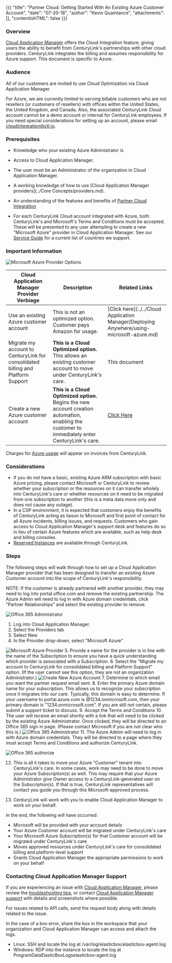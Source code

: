 {{{
  "title": "Partner Cloud: Getting Started With An Existing Azure Customer Account",
  "date": "07-20-18",
  "author": "Kevin Quaintance",
  "attachments": [],
  "contentIsHTML": false
}}}


### Overview

[Cloud Application Manager](https://www.ctl.io/cloud-application-manager/) offers the Cloud Integration feature, giving users the ability to benefit from CenturyLink's partnerships with other cloud providers. CenturyLink integrates the billing and assumes responsibility for Azure support. This document is specific to Azure.

### Audience

All of our customers are invited to use Cloud Optimization via Cloud Application Manager.

For Azure, we are currently limited to serving billable customers who are not resellers (or customers of resellers) with offices within the United States, the United Kingdom, and Canada. Also, the associated CenturyLink Cloud account cannot be a demo account or internal for CenturyLink employees. If you need special considerations for setting up an account, please email [cloudintegration@ctl.io](mailto:cloudintegration@ctl.io).

### Prerequisites

* Knowledge who your existing Azure Administrator is

* Access to Cloud Application Manager.

* The user must be an Administrator of the organization in Cloud Application Manager.

* A working knowledge of how to use [Cloud Application Manager providers](../Core Concepts/providers.md).

* An understanding of the features and benefits of [Partner Cloud Integration](partner-cloud-integration.md)

* For each CenturyLink Cloud account integrated with Azure, both CenturyLink's and Microsoft's Terms and Conditions must be accepted. These will be presented to any user attempting to create a new "Microsoft Azure" provider in Cloud Application Manager. See our [Service Guide](https://www.ctl.io/legal/cloud-application-manager/supplemental-terms/) for a current list of countries we support.

### Important Information

![Microsoft Azure Provider Options](../../images/cloud-application-manager/CINT_Azure_Provider_Options1.png)

Cloud Application Manager Provider Verbiage | Description | Related Links
--- | --- | ---
Use an existing Azure customer account | This is not an optimized option. Customer pays Amazon for usage. | [Click here](../../Cloud Application Manager/Deploying Anywhere/using-microsoft-azure.md)
Migrate my account to CenturyLink for consolidated billing and Platform Support | **This is a Cloud Optimized option.** This allows an existing customer account to move under CenturyLink's care. | This document
Create a new Azure customer account | **This is a Cloud Optimized option.** Begins the new account creation automation, enabling the customer to immediately enter CenturyLink's care. | [Click Here](partner-cloud-integration-azure-new.md)

Charges for [Azure usage](partner-cloud-integration-consolidated-billing.md) will appear on invoices from CenturyLink.

### Considerations

* If you do not have a basic, existing Azure ARM subscription with basic Azure pricing, please contact Microsoft or CenturyLink to review whether your subscription or the resources on it can transfer wholely into CenturyLink's care or whether resources on it need to be migrated from one subscription to another (this is a meta data move only and does not cause any outage).
* In a CSP environment, it is expected that customers enjoy the benefits of CenturyLink acting as liason to Microsoft and first point of contact for all Azure incidents, billing issues, and requests. Customers who gain access to Cloud Application Manager's support desk and features do so in lieu of certain Azure features which are available, such as help desk and billing consoles.
* [Reserved Instances](partner-cloud-integration-azure-ri.md) are available through CenturyLink.


### Steps

The following steps will walk through how to set up a Cloud Application Manager provider that has been designed to transfer an existing Azure Customer account into the scope of CenturyLink's responsibility.

NOTE: If the customer is already partnered with another provider, they may need to log into portal.office.com and remove the existing partnership. The Azure Admin will need to log in with Azure domain credentials, click "Partner Relationships" and select the existing provider to remove.

  ![Office 365 Administrator](../../images/cloud-application-manager/CINT_Office365Admin.png)

1. Log into Cloud Application Manager.
2. Select the Providers tab
3. Select New
4. In the Provider drop-down, select "Microsoft Azure"

  ![Microsoft Azure Provider](../../images/cloud-application-manager/CINT_New_ARM1.3.png)
5. Provide a name for the provider is in line with the name of the Subscription to ensure you have a quick understanding which provider is associated with a Subscription.
6. Select the "Migrate my account to CenturyLink for consolidated billing and Platform Support" option. (If the user cannot see this option, they are not an organization Administrator.)
  ![Create New Azure Account](../../images/cloud-application-manager/CINT_Existing_ARM1.2.png)
7. Determine to which email you want the partner request email sent.
8. Enter the primary Azure domain name for your subscription. This allows us to recognize your subscription once it migrates into our care. Typically, this domain is easy to determine. If your username to portal.azure.com is <yourname>@1234.onmicrosoft.com, then your primary domain is "1234.onmicrosoft.com". If you are still not certain, please submit a support ticket to discuss.
9. Accept the Terms and Conditions
10. The user will receive an email shortly with a link that will need to be clicked by the existing Azure Administrator. Once clicked, they will be directed to an Office 365 sign in page. (Please contact Microsoft if you are not clear who this is.)
  ![Office 365 Administrator](../../images/cloud-application-manager/CINT_Office365_Accept.png)
11. The Azure Admin will need to log in with Azure domain credentials. They will be directed to a page where they must accept Terms and Conditions and authorize CenturyLink.

  ![Office 365 authorize](../../images/cloud-application-manager/CINT_Office365_AuthorizeCSP.png)

12. This is all it takes to move your Azure "Customer" tenant into CenturyLink's care. In some cases, work may need to be done to move your Azure Subscription(s) as well. This may require that your Azure Administrator give Owner access to a CenturyLink-generated user on the Subscription(s). If that is true, CenturyLink representatives will contact you guide you through this Microsoft-approved process.

13. CenturyLink will work with you to enable Cloud Application Manager to work on your behalf.

In the end, the following will have occurred:

* Microsoft will be provided with your account details
* Your Azure Customer account will be migrated under CenturyLink's care
* Your Microsoft Azure Subscription(s) for that Customer account will be migrated under CenturyLink's care
* Moves approved resources under CenturyLink's care for consolidated billing and platform-level support
* Grants Cloud Application Manager the appropriate permissions to work on your behalf

### Contacting Cloud Application Manager Support

If you are experiencing an issue with [Cloud Application Manager](https://www.ctl.io/cloud-application-manager/), please review the [troubleshooting tips](../Troubleshooting/troubleshooting-tips.md), or contact [Cloud Application Manager support](mailto:incident@CenturyLink.com) with details and screenshots where possible.

For issues related to API calls, send the request body along with details related to the issue.

In the case of a box error, share the box in the workspace that your organization and Cloud Application Manager can access and attach the logs.
* Linux: SSH and locate the log at /var/log/elasticbox/elasticbox-agent.log
* Windows: RDP into the instance to locate the log at ProgramDataElasticBoxLogselasticbox-agent.log
